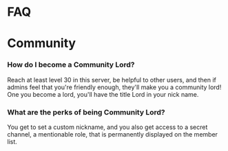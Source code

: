 <h1>FAQ</h1>

# Community

### How do I become a Community Lord?
Reach at least level 30 in this server, be helpful to other users, and then if admins feel that you're friendly enough, they'll make you a community lord! One you become a lord, you'll have the title Lord in your nick name.

### What are the perks of being Community Lord?
You get to set a custom nickname, and you also get access to a secret channel, a mentionable role, that is permanently displayed on the member list.
